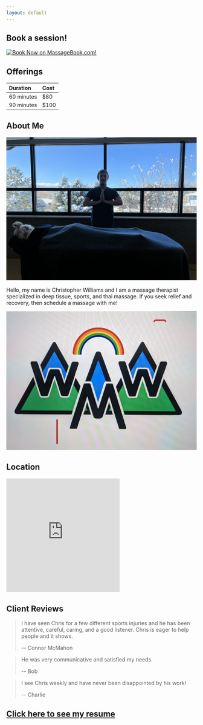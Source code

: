 ```yaml
---
layout: default
---
```


<head>
  <title>Williams Wellness Massage (work in progress)</title>
  <link rel="icon" type="image/x-icon" href="favicon.ico" />
</head>

## Book a session!

<a href="https://www.massagebook.com/biz/williams-wellness#services"><img src="http://www.massagebook.com/home/img/getbutton/button-booknow.png" alt="Book Now on MassageBook.com!" border="0"></a>

## Offerings

| Duration   | Cost |
|:-----------|:-----|
| 60 minutes | $80  |
| 90 minutes | $100 |

## About Me

![side_prayer](side_prayer.jpg)

Hello, my name is Christopher Williams and I am a massage therapist specialized in deep tissue, sports, and thai massage. If you seek relief and recovery, then schedule a massage with me!

![logo](logo.jpg)

## Location

<iframe src="https://www.google.com/maps/embed?pb=!1m18!1m12!1m3!1d195356.59251547535!2d-105.51358925659213!3d40.08775113393526!2m3!1f0!2f0!3f0!3m2!1i1024!2i768!4f13.1!3m3!1m2!1s0x876bdbec62ae71c5%3A0x7f490073a9b047cd!2sBoulder%20County%2C%20CO!5e0!3m2!1sen!2sus!4v1665374274088!5m2!1sen!2sus" width="300" height="300" style="border:0;" allowfullscreen="" loading="lazy" referrerpolicy="no-referrer-when-downgrade"></iframe>

## Client Reviews

> I have seen Chris for a few different sports injuries and he has been attentive, careful, caring, and a good listener. Chris is eager to help people and it shows.
>
> -- Connor McMahon

> He was very communicative and satisfied my needs.
>
> -- Bob

> I see Chris weekly and have never been disappointed by his work!
>
> -- Charlie

## [Click here to see my resume](https://drive.google.com/file/d/1PgyD9hy7lw4lrq__PkpHzD3eLOtQkDWe)
